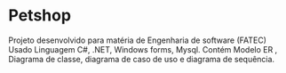 # Petshop
Projeto desenvolvido para matéria de Engenharia de software (FATEC)
Usado Linguagem C#, .NET, Windows forms, Mysql.
Contém Modelo ER , Diagrama de classe, diagrama de caso de uso e diagrama de sequência.
